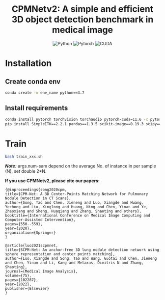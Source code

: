 <div align="center">

# CPMNetv2: A simple and efficient 3D object detection benchmark in medical image

![Python](https://img.shields.io/badge/python-3.7+-orange)
![Pytorch](https://img.shields.io/badge/torch-1.13.1+-blue)
![CUDA](https://img.shields.io/badge/cuda-11.6+-green)  

</div>  

# Installation
## Create conda env  
```bash
conda create -n env_name python==3.7
```
## Install requirements
```bash
conda install pytorch torchvision torchaudio pytorch-cuda=11.6 -c pytorch -c nvidia
pip install SimpleITK==2.2.1 pandas==1.3.5 scikit-image==0.19.3 scipy==1.7.3
```

# Train  
```bash
bash train_xxx.sh
```
***Note:*** args.num-sam depend on the average No. of instance in per sample (N), set double 2*N.

**If you use CPMNetv2, please cite our papers:**
    
    {@inproceedings{song2020cpm,
    title={CPM-Net: A 3D Center-Points Matching Network for Pulmonary Nodule Detection in CT Scans},
    author={Song, Tao and Chen, Jieneng and Luo, Xiangde and Huang, Yechong and Liu, Xinglong and Huang, Ning and Chen, Yinan and Ye, Zhaoxiang and Sheng, Huaqiang and Zhang, Shaoting and others},
    booktitle={International Conference on Medical Image Computing and Computer-Assisted Intervention},
    pages={550--559},
    year={2020},
    organization={Springer}
    }
    
    @article{luo2021scpmnet,
    title={SCPM-Net: An anchor-free 3D lung nodule detection network using sphere representation and center points matching},
    author={Luo, Xiangde and Song, Tao and Wang, Guotai and Chen, Jieneng and Chen, Yinan and Li, Kang and Metaxas, Dimitris N and Zhang, Shaoting},
    journal={Medical Image Analysis},
    volume={75},
    pages={102287},
    year={2022},
    publisher={Elsevier}
    }



